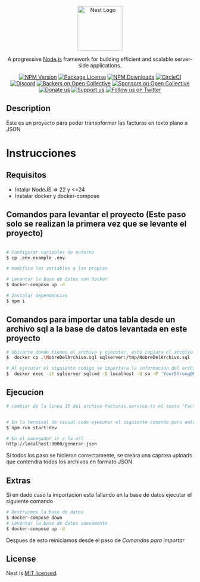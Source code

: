 <p align="center">
  <a href="http://nestjs.com/" target="blank"><img src="https://nestjs.com/img/logo-small.svg" width="120" alt="Nest Logo" /></a>
</p>

[circleci-image]: https://img.shields.io/circleci/build/github/nestjs/nest/master?token=abc123def456
[circleci-url]: https://circleci.com/gh/nestjs/nest

  <p align="center">A progressive <a href="http://nodejs.org" target="_blank">Node.js</a> framework for building efficient and scalable server-side applications.</p>
    <p align="center">
<a href="https://www.npmjs.com/~nestjscore" target="_blank"><img src="https://img.shields.io/npm/v/@nestjs/core.svg" alt="NPM Version" /></a>
<a href="https://www.npmjs.com/~nestjscore" target="_blank"><img src="https://img.shields.io/npm/l/@nestjs/core.svg" alt="Package License" /></a>
<a href="https://www.npmjs.com/~nestjscore" target="_blank"><img src="https://img.shields.io/npm/dm/@nestjs/common.svg" alt="NPM Downloads" /></a>
<a href="https://circleci.com/gh/nestjs/nest" target="_blank"><img src="https://img.shields.io/circleci/build/github/nestjs/nest/master" alt="CircleCI" /></a>
<a href="https://discord.gg/G7Qnnhy" target="_blank"><img src="https://img.shields.io/badge/discord-online-brightgreen.svg" alt="Discord"/></a>
<a href="https://opencollective.com/nest#backer" target="_blank"><img src="https://opencollective.com/nest/backers/badge.svg" alt="Backers on Open Collective" /></a>
<a href="https://opencollective.com/nest#sponsor" target="_blank"><img src="https://opencollective.com/nest/sponsors/badge.svg" alt="Sponsors on Open Collective" /></a>
  <a href="https://paypal.me/kamilmysliwiec" target="_blank"><img src="https://img.shields.io/badge/Donate-PayPal-ff3f59.svg" alt="Donate us"/></a>
    <a href="https://opencollective.com/nest#sponsor"  target="_blank"><img src="https://img.shields.io/badge/Support%20us-Open%20Collective-41B883.svg" alt="Support us"></a>
  <a href="https://twitter.com/nestframework" target="_blank"><img src="https://img.shields.io/twitter/follow/nestframework.svg?style=social&label=Follow" alt="Follow us on Twitter"></a>
</p>
  <!--[![Backers on Open Collective](https://opencollective.com/nest/backers/badge.svg)](https://opencollective.com/nest#backer)
  [![Sponsors on Open Collective](https://opencollective.com/nest/sponsors/badge.svg)](https://opencollective.com/nest#sponsor)-->

## Description

Este es un proyecto para poder transoformar las facturas en texto plano a JSON

# Instrucciones

## Requisitos
- Intalar NodeJS => 22 y <=24
- Instalar docker y docker-compose


## Comandos para levantar el proyecto (Este paso solo se realizan la primera vez que se levante el proyecto)

```bash

# Configurar variables de entorno
$ cp .env.example .env

# modifica las variables a las propias

# Levantar la base de datos con docker
$ docker-compose up -d

# Instalar dependencias
$ npm i
```

## Comandos para importar una tabla desde un archivo sql a la base de datos levantada en este proyecto

```bash
# Ubicarte donde tienes el archivo y ejecutar, esto copiara el archivo dentro del contenedor de sqlserver, recuerda cambiar en el comando el nombre de el archivo
$  docker cp .\NobreDelArchivo.sql sqlserver:/tmp/NobreDelArchivo.sql

# Al ejecutar el siguiente codigo se importara la informacion del archivo a la base de datos que hemos levantado, este paso tomara unos momentos dependiendo de la cantidad de informacion que se este importando
$  docker exec -it sqlserver sqlcmd -S localhost -U sa -P 'YourStrong@Passw0rd' -C -d master -i /tmp/NobreDelArchivo.sql
```

## Ejecucion


```bash
# cambiar de la linea 15 del archivo facturas.service.ts el texto "Facturas_5_2025" a la tabla que esta o viene en el archivo que acabamos de importa


# En la terminal de visual code ejecutar el siguiente comando para entrar en modo desarrollo
$ npm run start:dev

# En el navegador ir a la url
http://localhost:3000/generar-json

```


Si todos los paso se hicieron correctamente, se creara una caprtea uploads que contendra todos los archivos en formato JSON.

## Extras

Si en dado caso la importacion esta fallando en la base de datos ejecutar el siguiente comando

```bash
# Destruimos la base de datos
$ docker-compose down
# Levantar la base de datos nuevamente
$ docker-compose up -d
```

Despues de esto reiniciamos desde el paso de *Comandos para importar*


## License

Nest is [MIT licensed](https://github.com/nestjs/nest/blob/master/LICENSE).
